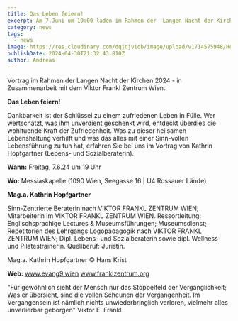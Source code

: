 ```yaml
---
title: Das Leben feiern!
excerpt: Am 7.Juni um 19:00 laden im Rahmen der 'Langen Nacht der Kirchen' das Viktor Frankl Zentrum Wien & die Evangelische Messiaskapelle Wien-Alsergrund ein. <a class="text-muted underline dark:text-slate-400 font-medium" href="/pages/news/langenacht">Weitere Informationen gibt es hier</a>.
category: news
tags:
  - news
image: https://res.cloudinary.com/dqjdjviob/image/upload/v1714575948/Homepage/News/Copy_of_Das_Leben_feiern_rp72wt.jpg
publishDate: 2024-04-30T21:32:43.810Z
author: Andreas
---
```


Vortrag im Rahmen der Langen Nacht der Kirchen 2024 - in Zusammenarbeit mit dem Viktor Frankl Zentrum Wien.

**Das Leben feiern!**

Dankbarkeit ist der Schlüssel zu einem zufriedenen Leben
in Fülle. Wer wertschätzt, was ihm unverdient geschenkt wird, entdeckt überdies die wohltuende Kraft der Zufriedenheit. Was zu dieser heilsamen Lebenshaltung verhilft und was das alles mit
einer Sinn-vollen Lebensführung zu tun hat, erfahren Sie bei uns im Vortrag von Kathrin Hopfgartner (Lebens- und Sozialberaterin).

**Wann:** Freitag, 7.6.24 um 19 Uhr

**Wo:** Messiaskapelle (1090 Wien, Seegasse 16 | U4 Rossauer Lände)

**Mag.a. Kathrin Hopfgartner**

<!--
<img style="float: left; margin: 16px; padding: 16px;" src="https://www.franklzentrum.org/images/referenten/tbz/76.jpg"> -->

Sinn-Zentrierte Beraterin nach VIKTOR FRANKL ZENTRUM WIEN; Mitarbeiterin im VIKTOR FRANKL ZENTRUM WIEN. Ressortleitung: Englischsprachige Lectures & Museumsführungen; Museumsdienst; Repetitorien des Lehrgangs Logopädagogik nach VIKTOR FRANKL ZENTRUM WIEN; Dipl. Lebens- und Sozialberaterin sowie dipl. Wellness- und Pilatestrainerin. Quellberuf: Juristin.

Mag.a. Kathrin Hopfgartner © Hans Krist

**Web:** www.evang9.wien
www.franklzentrum.org

"Für gewöhnlich sieht der Mensch nur das Stoppelfeld der Vergänglichkeit; Was er übersieht, sind die vollen Scheunen der Vergangenheit. Im Vergangensein ist nämlich nichts unwiederbringlich verloren, vielmehr alles unverlierbar geborgen" Viktor E. Frankl
